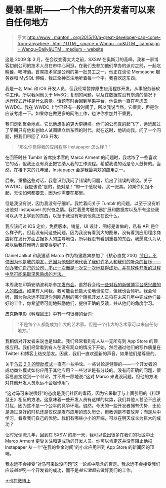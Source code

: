 # 曼顿·里斯——一个伟大的开发者可以来自任何地方

> 原文:[http://www . manton . org/2015/10/a-great-developer-can-come-from-anywhere . html？UTM _ source = Wanqu . co&UTM _ campaign = Wanqu+Daily&UTM _ medium = website](http://www.manton.org/2015/10/a-great-developer-can-come-from-anywhere.html?utm_source=wanqu.co&utm_campaign=Wanqu+Daily&utm_medium=website)



这是 2009 年 3 月，在会议变得太大之前，SXSW 在奥斯汀的高峰。我和一家博客初创公司的技术人员在市中心闲逛，在我们去参加他们举办的派对之前，一起吃晚餐，喝啤酒。首席技术官是公司的第一批员工之一，他正在谈论 Memcache 服务器和 MySQL 伸缩，我正全神贯注地听着每一个字。我喜欢这东西。

我是一名 Mac 和 iOS 开发人员，但我经常暂停原生应用程序开发，从事服务器软件工作。所以我问他关于 MySQL 复制的问题，以及在数据库没有崩溃的情况下运行模式迁移是什么感觉。话题有时会回到苹果平台，他说他一直在考虑去 WWDC。我在 WWDC 上学已经有一段时间了，所以我说当然，它很贵，但是你应该考虑一下。如果你在做更多的网络工作，也许你参加并不重要。

我们走到聚会地点。它比他想象的更大更拥挤。他们的公司真的起飞了，远远超过了早期只有他和创始人试图建立新东西的时代。就在这时，他转向我，问了一个问题，把我们带回了 iOS 开发:

> “那么你觉得我的应用程序 Instapaper 怎么样？”

在回答时任 Tumblr 首席技术官的 Marco Arment 的问题时，我咕哝了一些喜欢它的话，但我还没有真正把它纳入我的工作流程。希望我说的话是令人鼓舞的。当然，在接下来的几年里，Instapaper 会是我最喜欢的应用之一。

后来，重播这些对话，我意识到我问了错误的问题，给出了错误的建议。关于 WWDC，我应该说“是的，绝对是！”带一个感叹号。买一张票。如果你负担不起，无论如何都要去，因为你需要在那里。

但是我没有说，因为我没有仔细听。我忙着问关于 Tumblr 的问题，以至于没有听出他对 Instapaper 的兴奋之情。我忙着思考服务器扩展和数据库以及所有这些我可以从书上学到的东西，以至于我没有听到他真正在说什么。

我应该问过 iOS 定价，免费版本，销量，UI 设计，图标是谁做的，私有 API 是什么样子的。但我没有问这些问题，因为我没有看到大的图景，没有看到应用程序商店将在发行方面占据多大的主导地位，所以我没有看到重要的东西。我愿意认为从那以后我在倾听方面变得更好了。

Daniel Jalkut 和我邀请 Marco 作为特邀嘉宾参加了《核心直觉 200》[节目，不仅因为他是我的朋友，还因为他很好地代表了我们许多人和我们的听众的目标——创办我们自己的公司，不止一次而是一次又一次地获得成功，并在软件开发的过程中尽可能采取深思熟虑的方法。](http://coreint.org/200)

本周我在印第安纳波利斯参加[发布会](http://releasenotes.tv/)。虽然我会给[一些对我的新微博平台感兴趣的人的贴纸](https://twitter.com/riverfold/status/651509114284044288)，如果有人问我，我可能会长篇大论地谈论它，但我也会倾听。我会倾听，因为你永远不知道你刚刚遇到的哪个随机开发人员将在未来几年中完成他们最好的工作，你希望尽可能地鼓励他们，提供正确的反馈，并从他们的角度学习。

皮克斯电影《料理鼠王》中有一句很棒的台词:

> “不是每个人都能成为伟大的艺术家。但是一个伟大的艺术家可以来自任何地方。”

我相信对开发者来说也是如此。我们经常看到有人从一无所有到 App Store 的顶级应用。我们经常看到有人在没有观众的情况下开始，然后通过他们的写作质量在 Twitter 和博客上结交朋友。因此，我们一直欢迎新的声音，如果他们是尊重的。

关于[乌云 2.0 的赞助模式](http://www.marco.org/2015/10/13/pragmatic-pricing)一直有一些争论。一些讨论是健康的——一个开发者的成功商业模式如何应用于其他应用？一些讨论是有分歧的。没有问正确的问题，很容易直接跳到一个*结论*，并不屑一顾地说:“这对 Marco 来说没问题，但他的方法对其他开发人员永远不会起作用”。

“这对马可来说很好”的态度是我们社区的毒药，因为它采取了与上面引用的《料理鼠王》相反的方法。这意味着一些开发人员有这样的优势，我们其他人甚至不应该打扰，因为这不是一个公平的竞争环境。诚然，今天的一些开发者拥有优势，无论是通过良好的时机还是仅仅是发布应用的悠久历史，但教训是不要放弃；而是从中学习，看看我们自己的优势。我们有哪些小小的开端，可以在明天成长为巨大的成功？

让时光倒流几年，回到在 SXSW 的那一天，我可以说出很多在我们的社区中比 Marco Arment 更受关注和更成功的开发人员。你可以肯定这并没有阻止他把 Instapaper 从一个“在我的业余时间”的小众应用带到 App Store 的新闻区的顶端。

我永远不会接受“对马可来说没问题”这一论点中隐含的否定。我永远不会接受我们应该*嫉妒*另一个开发者的成功，而不是*被它激励*去做好我们的工作。

[✴️也在微博上](https://micro.blog/manton)

